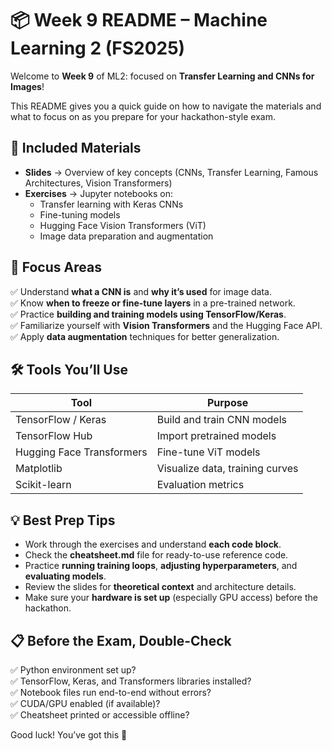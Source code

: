 # 📦 Week 9 README – Machine Learning 2 (FS2025)

Welcome to **Week 9** of ML2: focused on **Transfer Learning and CNNs for Images**!

This README gives you a quick guide on how to navigate the materials and what to focus on as you prepare for your hackathon-style exam.

## 📂 Included Materials

- **Slides** → Overview of key concepts (CNNs, Transfer Learning, Famous Architectures, Vision Transformers)
- **Exercises** → Jupyter notebooks on:
    - Transfer learning with Keras CNNs
    - Fine-tuning models
    - Hugging Face Vision Transformers (ViT)
    - Image data preparation and augmentation

## 📌 Focus Areas

✅ Understand **what a CNN is** and **why it’s used** for image data.  
✅ Know **when to freeze or fine-tune layers** in a pre-trained network.  
✅ Practice **building and training models using TensorFlow/Keras**.  
✅ Familiarize yourself with **Vision Transformers** and the Hugging Face API.  
✅ Apply **data augmentation** techniques for better generalization.

## 🛠 Tools You’ll Use

| Tool | Purpose |
|------|---------|
| TensorFlow / Keras | Build and train CNN models |
| TensorFlow Hub | Import pretrained models |
| Hugging Face Transformers | Fine-tune ViT models |
| Matplotlib | Visualize data, training curves |
| Scikit-learn | Evaluation metrics |

## 💡 Best Prep Tips

- Work through the exercises and understand **each code block**.
- Check the **cheatsheet.md** file for ready-to-use reference code.
- Practice **running training loops**, **adjusting hyperparameters**, and **evaluating models**.
- Review the slides for **theoretical context** and architecture details.
- Make sure your **hardware is set up** (especially GPU access) before the hackathon.

## 📋 Before the Exam, Double-Check

✅ Python environment set up?  
✅ TensorFlow, Keras, and Transformers libraries installed?  
✅ Notebook files run end-to-end without errors?  
✅ CUDA/GPU enabled (if available)?  
✅ Cheatsheet printed or accessible offline?

Good luck! You’ve got this 💪
